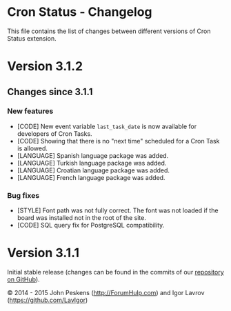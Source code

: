 Cron Status - Changelog
=======================
This file contains the list of changes between different versions of Cron Status extension.

# Version 3.1.2
## Changes since 3.1.1
### New features
* [CODE] New event variable `last_task_date` is now available for developers of Cron Tasks.
* [CODE] Showing that there is no "next time" scheduled for a Cron Task is allowed.
* [LANGUAGE] Spanish language package was added.
* [LANGUAGE] Turkish language package was added.
* [LANGUAGE] Croatian language package was added.
* [LANGUAGE] French language package was added.

### Bug fixes
* [STYLE] Font path was not fully correct. The font was not loaded if the board was installed not in the root of the site.
* [CODE] SQL query fix for PostgreSQL compatibility.

# Version 3.1.1
Initial stable release (changes can be found in the commits of our [repository on GitHub](https://github.com/BoardTools/cronstatus)).

© 2014 - 2015 John Peskens (http://ForumHulp.com) and Igor Lavrov (https://github.com/LavIgor)

